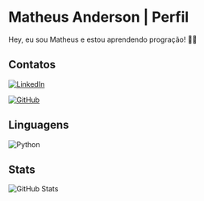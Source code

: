 # Matheus Anderson | Perfil

Hey, eu sou Matheus e estou aprendendo progração! 👋🏻

## Contatos

[![LinkedIn](https://img.shields.io/badge/LinkedIn-0077B5?style=for-the-badge&logo=linkedin&logoColor=white)](https://www.linkedin.com/in/matheus-anderson-a0676b15b/)

[![GitHub](https://img.shields.io/badge/GitHub-100000?style=for-the-badge&logo=github&logoColor=white)](https://github.com/mattandersonx)

## Linguagens
![Python](https://img.shields.io/badge/python-3670A0?style=for-the-badge&logo=python&logoColor=ffdd54)
## Stats
![GitHub Stats](https://github-readme-stats.vercel.app/api?username=matheusandersonx&theme=transparent&bg_color=000&border_color=30A3DC&show_icons=true&icon_color=30A3DC&title_color=E94D5F&text_color=FFF)